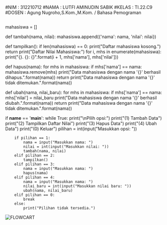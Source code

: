 #NIM		    : 312210712
#NAMA		: LUTFI AMINUDIN SABIK
#KELAS     	: TI.22.C9
#DOSEN		: Agung Nugroho,S.Kom.,M.Kom. / Bahasa Pemograman

##
mahasiswa = []

def tambah(nama, nilai):
    mahasiswa.append({'nama': nama, 'nilai': nilai})

def tampilkan():
    if len(mahasiswa) == 0:
        print("Daftar mahasiswa kosong.")
        return
    print("Daftar Nilai Mahasiswa:")
    for i, mhs in enumerate(mahasiswa):
        print("{}. {}: {}".format(i + 1, mhs['nama'], mhs['nilai']))

def hapus(nama):
    for mhs in mahasiswa:
        if mhs['nama'] == nama:
            mahasiswa.remove(mhs)
            print("Data mahasiswa dengan nama '{}' berhasil dihapus.".format(nama))
            return
    print("Data mahasiswa dengan nama '{}' tidak ditemukan.".format(nama))

def ubah(nama, nilai_baru):
    for mhs in mahasiswa:
        if mhs['nama'] == nama:
            mhs['nilai'] = nilai_baru
            print("Data mahasiswa dengan nama '{}' berhasil diubah.".format(nama))
            return
    print("Data mahasiswa dengan nama '{}' tidak ditemukan.".format(nama))

if __name__ == '__main__':
    while True:
        print("\nPilih opsi:")
        print("(1) Tambah Data")
        print("(2) Tampilkan Daftar Nilai")
        print("(3) Hapus Data")
        print("(4) Ubah Data")
        print("(0) Keluar")
        pilihan = int(input("Masukkan opsi: "))
        
        if pilihan == 1:
            nama = input("Masukkan nama: ")
            nilai = int(input("Masukkan nilai: "))
            tambah(nama, nilai)
        elif pilihan == 2:
            tampilkan()
        elif pilihan == 3:
            nama = input("Masukkan nama: ")
            hapus(nama)
        elif pilihan == 4:
            nama = input("Masukkan nama: ")
            nilai_baru = int(input("Masukkan nilai baru: "))
            ubah(nama, nilai_baru)
        elif pilihan == 0:
            break
        else:
            print("Pilihan tidak tersedia.")
![FLOWCART](https://user-images.githubusercontent.com/124272825/218309151-45aaccae-4ab7-4161-b906-eeed037fcc81.jpg)
